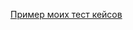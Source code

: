 [Пример моих тест кейсов](https://docs.google.com/spreadsheets/d/1e7HZRgb5H9qk5VT2gnULL-3mK10viSCqfQzXaqT4AoA/edit#gid=0)